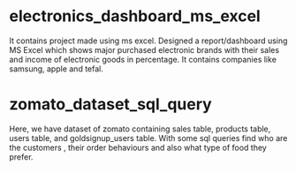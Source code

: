 # electronics_dashboard_ms_excel
It contains project made using ms excel.
Designed a report/dashboard using MS Excel which shows major purchased electronic brands with their
sales and income of electronic goods in percentage.
It contains companies like samsung, apple and tefal. 

# zomato_dataset_sql_query
Here, we have dataset of zomato containing sales table, products table, users table, and goldsignup_users table.
With some sql queries find who are the customers , their order behaviours and also what type of food they prefer.
